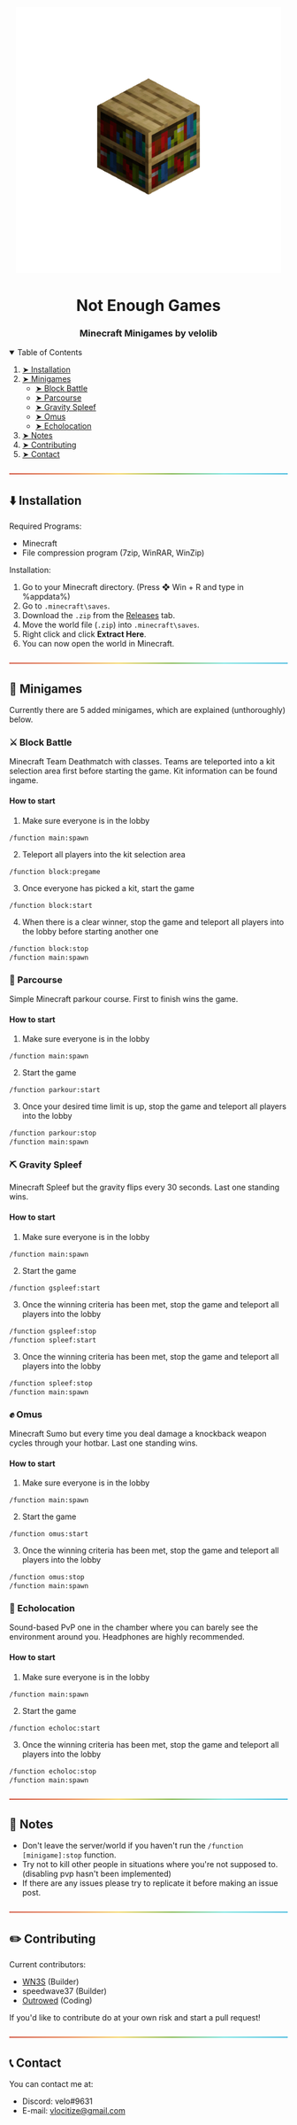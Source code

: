 <p align="center"> 
  <img src="https://github.com/velolib/Not-Enough-Games/blob/main/images/logos/altgif.gif?raw=true" alt="Not Enough Games Logo" width="480" height="480">
</p>
<h1 align="center"> Not Enough Games </h1>
<h3 align="center"> Minecraft Minigames by velolib </h3>  



<details open="open">
<summary>Table of Contents</summary>

1. [➤ Installation](https://github.com/velolib/Not-Enough-Games#%EF%B8%8F-installation)
2. [➤ Minigames](https://github.com/velolib/Not-Enough-Games#-minigames)
   - [➤ Block Battle](https://github.com/velolib/Not-Enough-Games#%EF%B8%8F-block-battle)
   - [➤ Parcourse](https://github.com/velolib/Not-Enough-Games#-parcourse)
   - [➤ Gravity Spleef](https://github.com/velolib/Not-Enough-Games#%EF%B8%8F-gravity-spleef)
   - [➤ Omus](https://github.com/velolib/Not-Enough-Games#-omus)
   - [➤ Echolocation](https://github.com/velolib/Not-Enough-Games#-echolocation)
  1. [➤ Notes](https://github.com/velolib/Not-Enough-Games#-notes)
  2. [➤ Contributing](https://github.com/velolib/Not-Enough-Games#%EF%B8%8F-contributing)
  3. [➤ Contact]()

</details>
<p align="center">
  <img src="https://raw.githubusercontent.com/velolib/Not-Enough-Games/main/images/lines/rainbow.png" alt="Line"/>
</p>

## ⬇️ Installation
Required Programs:
- Minecraft
- File compression program (7zip, WinRAR, WinZip)

Installation:
1. Go to your Minecraft directory. (Press ❖ Win + R and type in %appdata%)
2. Go to `.minecraft\saves`.
3. Download the `.zip` from the [Releases](https://github.com/velolib/Not-Enough-Games/releases) tab.
4. Move the world file (`.zip`) into `.minecraft\saves`.
5. Right click and click **Extract Here**.
6. You can now open the world in Minecraft.

<p align="center">
  <img src="https://raw.githubusercontent.com/velolib/Not-Enough-Games/main/images/lines/rainbow.png" alt="Line"/>
</p>

## 📝 Minigames
Currently there are 5 added minigames, which are explained (unthoroughly) below.
### ⚔️ Block Battle
Minecraft Team Deathmatch with classes. Teams are teleported into a kit selection area first before starting the game. Kit information can be found ingame.
#### How to start
1. Make sure everyone is in the lobby
```
/function main:spawn
```
2. Teleport all players into the kit selection area
```
/function block:pregame
```
3. Once everyone has picked a kit, start the game
```
/function block:start
```
4. When there is a clear winner, stop the game and teleport all players into the lobby before starting another one
```
/function block:stop
/function main:spawn
```

### 🏃 Parcourse
Simple Minecraft parkour course. First to finish wins the game.
#### How to start
1. Make sure everyone is in the lobby
```
/function main:spawn
```
2. Start the game
```
/function parkour:start
```
3. Once your desired time limit is up, stop the game and teleport all players into the lobby
```
/function parkour:stop
/function main:spawn
```

### ⛏️ Gravity Spleef
Minecraft Spleef but the gravity flips every 30 seconds. Last one standing wins.
#### How to start
1. Make sure everyone is in the lobby
```
/function main:spawn
```
2. Start the game
```
/function gspleef:start
```
3. Once the winning criteria has been met, stop the game and teleport all players into the lobby
```
/function gspleef:stop
/function spleef:start
```
3. Once the winning criteria has been met, stop the game and teleport all players into the lobby
```
/function spleef:stop
/function main:spawn
```

### ✊ Omus
Minecraft Sumo but every time you deal damage a knockback weapon cycles through your hotbar. Last one standing wins.
#### How to start
1. Make sure everyone is in the lobby
```
/function main:spawn
```
2. Start the game
```
/function omus:start
```
3. Once the winning criteria has been met, stop the game and teleport all players into the lobby
```
/function omus:stop
/function main:spawn
```

### 🦇 Echolocation
Sound-based PvP one in the chamber where you can barely see the environment around you. Headphones are highly recommended.
#### How to start
1. Make sure everyone is in the lobby
```
/function main:spawn
```
2. Start the game
```
/function echoloc:start
```
3. Once the winning criteria has been met, stop the game and teleport all players into the lobby
```
/function echoloc:stop
/function main:spawn
```
<p align="center">
  <img src="https://raw.githubusercontent.com/velolib/Not-Enough-Games/main/images/lines/rainbow.png" alt="Line"/>
</p>

## 🎵 Notes
- Don't leave the server/world if you haven't run the `/function [minigame]:stop` function.
- Try not to kill other people in situations where you're not supposed to. (disabling pvp hasn't been implemented)
- If there are any issues please try to replicate it before making an issue post.

<p align="center">
  <img src="https://raw.githubusercontent.com/velolib/Not-Enough-Games/main/images/lines/rainbow.png" alt="Line"/>
</p>

## ✏️ Contributing
Current contributors:
- [WN3S](https://www.instagram.com/aby.cccc/) (Builder)
- speedwave37 (Builder)
- [Outrowed](https://github.com/outrowed) (Coding)

If you'd like to contribute do at your own risk and start a pull request!

<p align="center">
  <img src="https://raw.githubusercontent.com/velolib/Not-Enough-Games/main/images/lines/rainbow.png" alt="Line"/>
</p>

## 📞 Contact
You can contact me at:
- Discord: velo#9631
- E-mail: vlocitize@gmail.com
